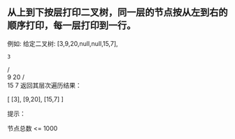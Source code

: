 ## 从上到下按层打印二叉树，同一层的节点按从左到右的顺序打印，每一层打印到一行。


例如:
给定二叉树: [3,9,20,null,null,15,7],

    3
   / \
  9  20
    /  \
   15   7
返回其层次遍历结果：

[
  [3],
  [9,20],
  [15,7]
]
 

提示：

节点总数 <= 1000


